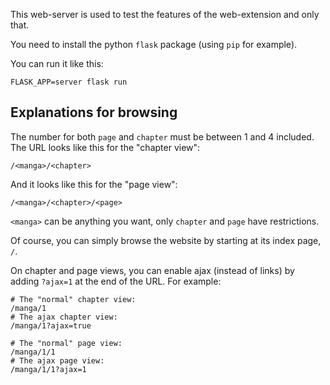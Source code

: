 This web-server is used to test the features of the web-extension and only that.

You need to install the python `flask` package (using `pip` for example).

You can run it like this:

```console
FLASK_APP=server flask run
```

## Explanations for browsing

The number for both `page` and `chapter` must be between 1 and 4 included. The URL looks like this for the "chapter view":

```
/<manga>/<chapter>
```

And it looks like this for the "page view":

```
/<manga>/<chapter>/<page>
```

`<manga>` can be anything you want, only `chapter` and `page` have restrictions.

Of course, you can simply browse the website by starting at its index page, `/`.

On chapter and page views, you can enable ajax (instead of links) by adding `?ajax=1` at the end of the URL. For example:

```
# The "normal" chapter view:
/manga/1
# The ajax chapter view:
/manga/1?ajax=true

# The "normal" page view:
/manga/1/1
# The ajax page view:
/manga/1/1?ajax=1
```
